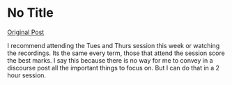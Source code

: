 # No Title

[Original Post](https://discourse.onlinedegree.iitm.ac.in/t/171668/10)

<p>I recommend attending the Tues and Thurs session this week or watching the recordings. Its the same every term, those that attend the session score the best marks. I say this because there is no way for me to convey in a discourse post all the important things to focus on. But I can do that in a 2 hour session.</p>